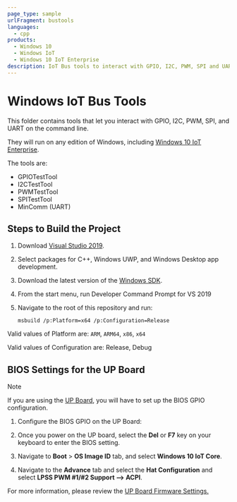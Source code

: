 ```yaml
---
page_type: sample
urlFragment: bustools
languages:
  - cpp
products:
  - Windows 10
  - Windows IoT
  - Windows 10 IoT Enterprise
description: IoT Bus tools to interact with GPIO, I2C, PWM, SPI and UART 
---
```


# Windows IoT Bus Tools

This folder contains tools that let you interact with GPIO, I2C, PWM, SPI, and UART on the command line. 

They will run on any edition of Windows, including [Windows 10 IoT Enterprise](https://docs.microsoft.com/windows/iot/iot-enterprise/getting_started).

The tools are:

* GPIOTestTool
* I2CTestTool
* PWMTestTool
* SPITestTool
* MinComm (UART)

## Steps to Build the Project
1. Download [Visual Studio 2019](https://www.visualstudio.com/downloads/).

1. Select packages for C++, Windows UWP, and Windows Desktop app development.

1. Download the latest version of the [Windows SDK](https://developer.microsoft.com/en-us/windows/downloads/windows-10-sdk).

1. From the start menu, run Developer Command Prompt for VS 2019

1. Navigate to the root of this repository and run:

      ```msbuild /p:Platform=x64 /p:Configuration=Release```

Valid values of Platform are: `ARM`, `ARM64`, `x86`, `x64`

Valid values of Configuration are: Release, Debug

## BIOS Settings for the UP Board
>[!NOTE]
>
> If you are using the [UP Board](https://up-board.org/up/specifications/), you will have to set up the BIOS GPIO configuration.

1. Configure the BIOS GPIO on the UP Board:

1. Once you power on the UP board, select the **Del** or **F7** key on your keyboard to enter the BIOS setting.

1. Navigate to **Boot** > **OS Image ID** tab, and select **Windows 10 IoT Core**.

1. Navigate to the **Advance** tab and select the **Hat Configuration** and select **LPSS PWM #1/#2 Support --> ACPI**.

For more information, please review the [UP Board Firmware Settings.](https://www.annabooks.com/Articles/Articles_IoT10/Windows-10-IoT-UP-Board-BIOS-RHPROXY-Rev1.3.pdf)

